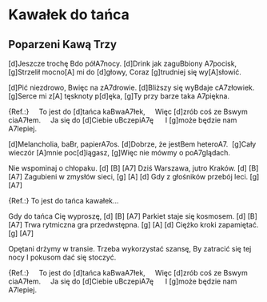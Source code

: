 # Kawałek do tańca
## Poparzeni Kawą Trzy


[d]Jeszcze trochę Bdo półA7nocy.
[d]Drink jak zaguBbiony A7pocisk,
[g]Strzelił mocno[A] mi do [d]głowy,
Coraz [g]trudniej się wy[A]słowić.

[d]Pić niezdrowo, Bwięc na zA7drowie.
[d]Bliższy się wyBdaje cA7złowiek.
[g]Serce mi z[A] tęsknoty p[d]ęka,
[g]Ty przy barze taka A7piękna.

{Ref.:}
    To jest do [d]tańca kaBwaA7łek,
    Więc [d]zrób coś ze Bswym ciaA7łem.
    Ja się do [d]Ciebie uBczepiA7ę 
    I [g]może będzie nam A7lepiej.

[d]Melancholia, baBr, papierA7os.
[d]Dobrze, że jestBem heteroA7. 
[g]Cały wieczór [A]mnie poc[d]iągasz,
[g]Więc nie mówmy o poA7glądach.

Nie wspominaj o chłopaku. [d] [B] [A7]
Dziś Warszawa, jutro Kraków. [d] [B] [A7]
Zagubieni w zmysłów sieci, [g] [A] [d]
Gdy z głośników przebój leci. [g] [A7]

{Ref.:}
To jest do tańca kawałek...

Gdy do tańca Cię wyproszę, [d] [B] [A7]
Parkiet staje się kosmosem. [d] [B] [A7]
Trwa rytmiczna gra przedwstępna. [g] [A] [d]
Ciężko kroki zapamiętać. [g] [A7]

Opętani drżymy w transie.
Trzeba wykorzystać szansę,
By zatracić się tej nocy
I pokusom dać się stoczyć.

{Ref.:}
    To jest do [d]tańca kaBwaA7łek,
    Więc [d]zrób coś ze Bswym ciaA7łem.
    Ja się do [d]Ciebie uBczepiA7ę 
    I [g]może będzie nam A7lepiej.

